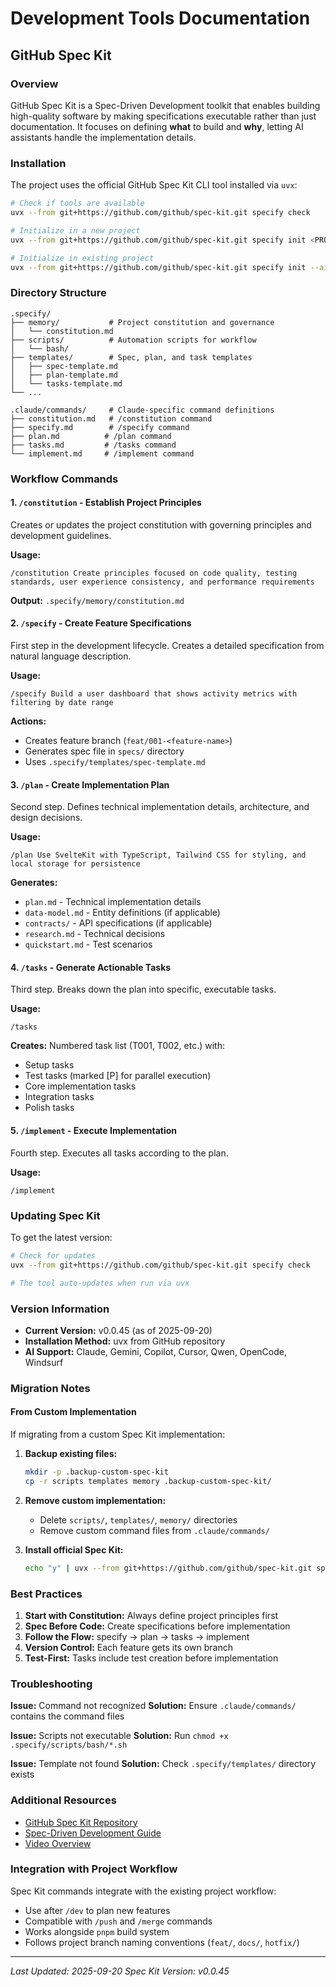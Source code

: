 # Development Tools Documentation

## GitHub Spec Kit

### Overview

GitHub Spec Kit is a Spec-Driven Development toolkit that enables building high-quality software by making specifications executable rather than just documentation. It focuses on defining **what** to build and **why**, letting AI assistants handle the implementation details.

### Installation

The project uses the official GitHub Spec Kit CLI tool installed via `uvx`:

```bash
# Check if tools are available
uvx --from git+https://github.com/github/spec-kit.git specify check

# Initialize in a new project
uvx --from git+https://github.com/github/spec-kit.git specify init <PROJECT_NAME> --ai claude

# Initialize in existing project
uvx --from git+https://github.com/github/spec-kit.git specify init --ai claude --here --no-git
```

### Directory Structure

```
.specify/
├── memory/           # Project constitution and governance
│   └── constitution.md
├── scripts/          # Automation scripts for workflow
│   └── bash/
├── templates/        # Spec, plan, and task templates
│   ├── spec-template.md
│   ├── plan-template.md
│   └── tasks-template.md
└── ...

.claude/commands/     # Claude-specific command definitions
├── constitution.md   # /constitution command
├── specify.md        # /specify command
├── plan.md          # /plan command
├── tasks.md         # /tasks command
└── implement.md     # /implement command
```

### Workflow Commands

#### 1. `/constitution` - Establish Project Principles

Creates or updates the project constitution with governing principles and development guidelines.

**Usage:**

```
/constitution Create principles focused on code quality, testing standards, user experience consistency, and performance requirements
```

**Output:** `.specify/memory/constitution.md`

#### 2. `/specify` - Create Feature Specifications

First step in the development lifecycle. Creates a detailed specification from natural language description.

**Usage:**

```
/specify Build a user dashboard that shows activity metrics with filtering by date range
```

**Actions:**

- Creates feature branch (`feat/001-<feature-name>`)
- Generates spec file in `specs/` directory
- Uses `.specify/templates/spec-template.md`

#### 3. `/plan` - Create Implementation Plan

Second step. Defines technical implementation details, architecture, and design decisions.

**Usage:**

```
/plan Use SvelteKit with TypeScript, Tailwind CSS for styling, and local storage for persistence
```

**Generates:**

- `plan.md` - Technical implementation details
- `data-model.md` - Entity definitions (if applicable)
- `contracts/` - API specifications (if applicable)
- `research.md` - Technical decisions
- `quickstart.md` - Test scenarios

#### 4. `/tasks` - Generate Actionable Tasks

Third step. Breaks down the plan into specific, executable tasks.

**Usage:**

```
/tasks
```

**Creates:** Numbered task list (T001, T002, etc.) with:

- Setup tasks
- Test tasks (marked [P] for parallel execution)
- Core implementation tasks
- Integration tasks
- Polish tasks

#### 5. `/implement` - Execute Implementation

Fourth step. Executes all tasks according to the plan.

**Usage:**

```
/implement
```

### Updating Spec Kit

To get the latest version:

```bash
# Check for updates
uvx --from git+https://github.com/github/spec-kit.git specify check

# The tool auto-updates when run via uvx
```

### Version Information

- **Current Version:** v0.0.45 (as of 2025-09-20)
- **Installation Method:** uvx from GitHub repository
- **AI Support:** Claude, Gemini, Copilot, Cursor, Qwen, OpenCode, Windsurf

### Migration Notes

#### From Custom Implementation

If migrating from a custom Spec Kit implementation:

1. **Backup existing files:**

   ```bash
   mkdir -p .backup-custom-spec-kit
   cp -r scripts templates memory .backup-custom-spec-kit/
   ```

2. **Remove custom implementation:**
   - Delete `scripts/`, `templates/`, `memory/` directories
   - Remove custom command files from `.claude/commands/`

3. **Install official Spec Kit:**
   ```bash
   echo "y" | uvx --from git+https://github.com/github/spec-kit.git specify init --ai claude --here --no-git
   ```

### Best Practices

1. **Start with Constitution:** Always define project principles first
2. **Spec Before Code:** Create specifications before implementation
3. **Follow the Flow:** specify → plan → tasks → implement
4. **Version Control:** Each feature gets its own branch
5. **Test-First:** Tasks include test creation before implementation

### Troubleshooting

**Issue:** Command not recognized
**Solution:** Ensure `.claude/commands/` contains the command files

**Issue:** Scripts not executable
**Solution:** Run `chmod +x .specify/scripts/bash/*.sh`

**Issue:** Template not found
**Solution:** Check `.specify/templates/` directory exists

### Additional Resources

- [GitHub Spec Kit Repository](https://github.com/github/spec-kit)
- [Spec-Driven Development Guide](https://github.com/github/spec-kit/blob/main/spec-driven.md)
- [Video Overview](https://www.youtube.com/watch?v=a9eR1xsfvHg)

### Integration with Project Workflow

Spec Kit commands integrate with the existing project workflow:

- Use after `/dev` to plan new features
- Compatible with `/push` and `/merge` commands
- Works alongside `pnpm` build system
- Follows project branch naming conventions (`feat/`, `docs/`, `hotfix/`)

---

_Last Updated: 2025-09-20_
_Spec Kit Version: v0.0.45_

